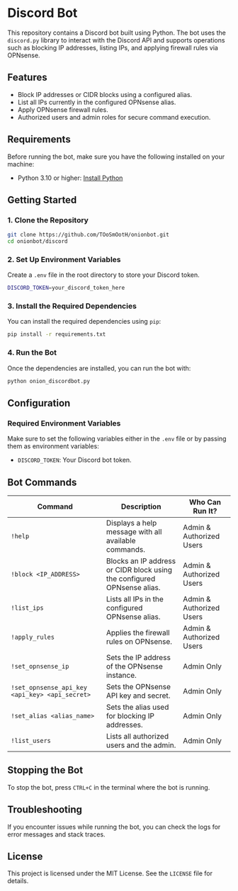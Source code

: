 
# Discord Bot

This repository contains a Discord bot built using Python. The bot uses the `discord.py` library to interact with the Discord API and supports operations such as blocking IP addresses, listing IPs, and applying firewall rules via OPNsense.

## Features

- Block IP addresses or CIDR blocks using a configured alias.
- List all IPs currently in the configured OPNsense alias.
- Apply OPNsense firewall rules.
- Authorized users and admin roles for secure command execution.

## Requirements

Before running the bot, make sure you have the following installed on your machine:

- Python 3.10 or higher: [Install Python](https://www.python.org/downloads/)

## Getting Started

### 1. Clone the Repository

```bash
git clone https://github.com/TOoSmOotH/onionbot.git
cd onionbot/discord
```

### 2. Set Up Environment Variables

Create a `.env` file in the root directory to store your Discord token.

```bash
DISCORD_TOKEN=your_discord_token_here
```

### 3. Install the Required Dependencies

You can install the required dependencies using `pip`:

```bash
pip install -r requirements.txt
```

### 4. Run the Bot

Once the dependencies are installed, you can run the bot with:

```bash
python onion_discordbot.py
```


## Configuration

### Required Environment Variables

Make sure to set the following variables either in the `.env` file or by passing them as environment variables:

- `DISCORD_TOKEN`: Your Discord bot token.


## Bot Commands

| Command               | Description                                                                 | Who Can Run It?        |
|-----------------------|-----------------------------------------------------------------------------|------------------------|
| `!help`               | Displays a help message with all available commands.                        | Admin & Authorized Users|
| `!block <IP_ADDRESS>` | Blocks an IP address or CIDR block using the configured OPNsense alias.      | Admin & Authorized Users|
| `!list_ips`           | Lists all IPs in the configured OPNsense alias.                             | Admin & Authorized Users|
| `!apply_rules`        | Applies the firewall rules on OPNsense.                                      | Admin & Authorized Users|
| `!set_opnsense_ip`    | Sets the IP address of the OPNsense instance.                               | Admin Only             |
| `!set_opnsense_api_key <api_key> <api_secret>` | Sets the OPNsense API key and secret.              | Admin Only             |
| `!set_alias <alias_name>`  | Sets the alias used for blocking IP addresses.                           | Admin Only             |
| `!list_users`         | Lists all authorized users and the admin.                                   | Admin Only             |

## Stopping the Bot

To stop the bot, press `CTRL+C` in the terminal where the bot is running.

## Troubleshooting

If you encounter issues while running the bot, you can check the logs for error messages and stack traces.

## License

This project is licensed under the MIT License. See the `LICENSE` file for details.